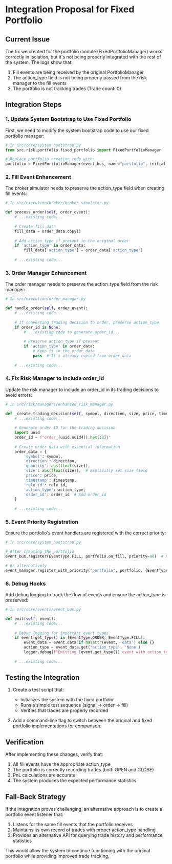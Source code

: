 # Integration Proposal for Fixed Portfolio

## Current Issue

The fix we created for the portfolio module (FixedPortfolioManager) works correctly in isolation, but it's not being properly integrated with the rest of the system. The logs show that:

1. Fill events are being received by the original PortfolioManager
2. The action_type field is not being properly passed from the risk manager to the fill events
3. The portfolio is not tracking trades (Trade count: 0)

## Integration Steps

### 1. Update System Bootstrap to Use Fixed Portfolio

First, we need to modify the system bootstrap code to use our fixed portfolio manager:

```python
# In src/core/system_bootstrap.py
from src.risk.portfolio.fixed_portfolio import FixedPortfolioManager

# Replace portfolio creation code with:
portfolio = FixedPortfolioManager(event_bus, name="portfolio", initial_cash=initial_cash)
```

### 2. Fill Event Enhancement

The broker simulator needs to preserve the action_type field when creating fill events:

```python
# In src/execution/broker/broker_simulator.py

def process_order(self, order_event):
    # ...existing code...
    
    # Create fill data
    fill_data = order_data.copy()
    
    # Add action_type if present in the original order
    if 'action_type' in order_data:
        fill_data['action_type'] = order_data['action_type']
    
    # ...existing code...
```

### 3. Order Manager Enhancement

The order manager needs to preserve the action_type field from the risk manager:

```python
# In src/execution/order_manager.py

def handle_order(self, order_event):
    # ...existing code...
    
    # If converting trading decision to order, preserve action_type
    if order_id is None:
        # ...existing code to generate order_id...
        
        # Preserve action_type if present
        if 'action_type' in order_data:
            # Keep it in the order data
            pass  # It's already copied from order_data
    
    # ...existing code...
```

### 4. Fix Risk Manager to Include order_id

Update the risk manager to include an order_id in its trading decisions to avoid errors:

```python
# In src/risk/managers/enhanced_risk_manager.py

def _create_trading_decision(self, symbol, direction, size, price, timestamp, rule_id, action_type):
    # ...existing code...
    
    # Generate order ID for the trading decision
    import uuid
    order_id = f"order_{uuid.uuid4().hex[:8]}"
    
    # Create order data with essential information
    order_data = {
        'symbol': symbol,
        'direction': direction,
        'quantity': abs(float(size)),
        'size': abs(float(size)),  # Explicitly set size field
        'price': price,
        'timestamp': timestamp,
        'rule_id': rule_id,
        'action_type': action_type,
        'order_id': order_id  # Add order_id
    }
    
    # ...existing code...
```

### 5. Event Priority Registration

Ensure the portfolio's event handlers are registered with the correct priority:

```python
# In src/core/system_bootstrap.py

# After creating the portfolio
event_bus.register(EventType.FILL, portfolio.on_fill, priority=90)  # High priority, but after order manager

# Or alternatively
event_manager.register_with_priority("portfolio", portfolio, {EventType.FILL: 90})
```

### 6. Debug Hooks

Add debug logging to track the flow of events and ensure the action_type is preserved:

```python
# In src/core/events/event_bus.py

def emit(self, event):
    # ...existing code...
    
    # Debug logging for important event types
    if event.get_type() in [EventType.ORDER, EventType.FILL]:
        event_data = event.data if hasattr(event, 'data') else {}
        action_type = event_data.get('action_type', 'None')
        logger.debug(f"Emitting {event.get_type()} event with action_type: {action_type}")
    
    # ...existing code...
```

## Testing the Integration

1. Create a test script that:
   - Initializes the system with the fixed portfolio
   - Runs a simple test sequence (signal → order → fill)
   - Verifies that trades are properly recorded

2. Add a command-line flag to switch between the original and fixed portfolio implementations for comparison.

## Verification

After implementing these changes, verify that:

1. All fill events have the appropriate action_type
2. The portfolio is correctly recording trades (both OPEN and CLOSE)
3. PnL calculations are accurate
4. The system produces the expected performance statistics

## Fall-Back Strategy

If the integration proves challenging, an alternative approach is to create a portfolio event listener that:

1. Listens for the same fill events that the portfolio receives
2. Maintains its own record of trades with proper action_type handling
3. Provides an alternative API for querying trade history and performance statistics

This would allow the system to continue functioning with the original portfolio while providing improved trade tracking.